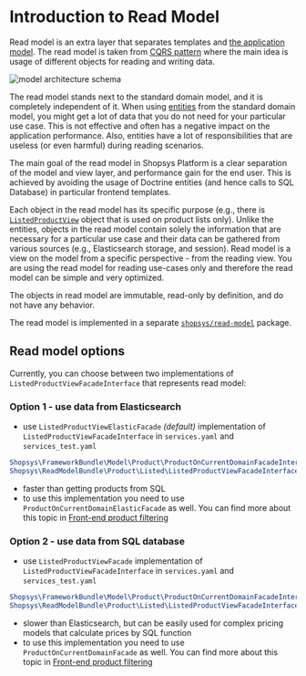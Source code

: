 # Introduction to Read Model

Read model is an extra layer that separates templates and [the application model](./introduction-to-model-architecture.md).
The read model is taken from [CQRS pattern](https://martinfowler.com/bliki/CQRS.html) where the main idea is usage of different objects for reading and writing data.

![model architecture schema](./img/read-model-architecture.png 'Read model in Shopsys Platform architecture')

The read model stands next to the standard domain model, and it is completely independent of it. When using [entities](./entities.md) from the standard domain model, you might get a lot of data that you do not need for your particular use case.
This is not effective and often has a negative impact on the application performance.
Also, entities have a lot of responsibilities that are useless (or even harmful) during reading scenarios.

The main goal of the read model in Shopsys Platform is a clear separation of the model and view layer, and performance gain for the end user.
This is achieved by avoiding the usage of Doctrine entities (and hence calls to SQL Database) in particular frontend templates.

Each object in the read model has its specific purpose (e.g., there is [`ListedProductView`](https://github.com/shopsys/shopsys/blob/master/packages/read-model/src/Product/Listed/ListedProductView.php) object that is used on product lists only).
Unlike the entities, objects in the read model contain solely the information that are necessary for a particular use case
and their data can be gathered from various sources (e.g., Elasticsearch storage, and session).
Read model is a view on the model from a specific perspective - from the reading view. You are using the read model for reading use-cases only and therefore the read model can be simple and very optimized.

The objects in read model are immutable, read-only by definition, and do not have any behavior.

The read model is implemented in a separate [`shopsys/read-model`](https://github.com/shopsys/read-model) package.

## Read model options

Currently, you can choose between two implementations of `ListedProductViewFacadeInterface` that represents read model:

### Option 1 - use data from Elasticsearch

-   use `ListedProductViewElasticFacade` _(default)_ implementation of `ListedProductViewFacadeInterface` in `services.yaml` and `services_test.yaml`

```yaml
Shopsys\FrameworkBundle\Model\Product\ProductOnCurrentDomainFacadeInterface: '@Shopsys\FrameworkBundle\Model\Product\ProductOnCurrentDomainElasticFacade'
Shopsys\ReadModelBundle\Product\Listed\ListedProductViewFacadeInterface: '@Shopsys\ReadModelBundle\Product\Listed\ListedProductViewElasticFacade'
```

-   faster than getting products from SQL
-   to use this implementation you need to use `ProductOnCurrentDomainElasticFacade` as well. You can find more about this topic in [Front-end product filtering](./front-end-product-filtering.md)

### Option 2 - use data from SQL database

-   use `ListedProductViewFacade` implementation of `ListedProductViewFacadeInterface` in `services.yaml` and `services_test.yaml`

```yaml
Shopsys\FrameworkBundle\Model\Product\ProductOnCurrentDomainFacadeInterface: '@Shopsys\FrameworkBundle\Model\Product\ProductOnCurrentDomainFacade'
Shopsys\ReadModelBundle\Product\Listed\ListedProductViewFacadeInterface: '@Shopsys\ReadModelBundle\Product\Listed\ListedProductViewFacade'
```

-   slower than Elasticsearch, but can be easily used for complex pricing models that calculate prices by SQL function
-   to use this implementation you need to use `ProductOnCurrentDomainFacade` as well. You can find more about this topic in [Front-end product filtering](./front-end-product-filtering.md)
